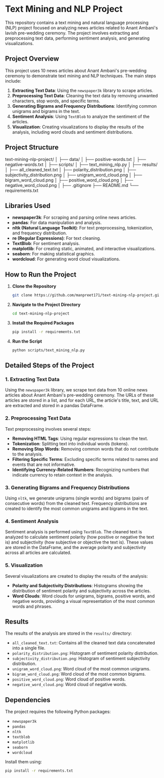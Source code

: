 # Text Mining and NLP Project

This repository contains a text mining and natural language processing (NLP) project focused on analyzing news articles related to Anant Ambani's lavish pre-wedding ceremony. The project involves extracting and preprocessing text data, performing sentiment analysis, and generating visualizations.

## Project Overview

This project uses 10 news articles about Anant Ambani's pre-wedding ceremony to demonstrate text mining and NLP techniques. The main steps include:

1. **Extracting Text Data**: Using the `newspaper3k` library to scrape articles.
2. **Preprocessing Text Data**: Cleaning the text data by removing unwanted characters, stop words, and specific terms.
3. **Generating Bigrams and Frequency Distributions**: Identifying common unigrams and bigrams in the text.
4. **Sentiment Analysis**: Using `TextBlob` to analyze the sentiment of the articles.
5. **Visualization**: Creating visualizations to display the results of the analysis, including word clouds and sentiment distributions.

## Project Structure

text-mining-nlp-project/
│
├── data/
│ ├── positive-words.txt
│ ├── negative-words.txt
│
├── scripts/
│ ├── text_mining_nlp.py
│
├── results/
│ ├── all_cleaned_text.txt
│ ├── polarity_distribution.png
│ ├── subjectivity_distribution.png
│ ├── unigram_word_cloud.png
│ ├── bigram_word_cloud.png
│ ├── positive_word_cloud.png
│ ├── negative_word_cloud.png
│
├── .gitignore
├── README.md
└── requirements.txt



## Libraries Used

- **newspaper3k**: For scraping and parsing online news articles.
- **pandas**: For data manipulation and analysis.
- **nltk (Natural Language Toolkit)**: For text preprocessing, tokenization, and frequency distribution.
- **re (Regular Expressions)**: For text cleaning.
- **TextBlob**: For sentiment analysis.
- **matplotlib**: For creating static, animated, and interactive visualizations.
- **seaborn**: For making statistical graphics.
- **wordcloud**: For generating word cloud visualizations.

## How to Run the Project

1. **Clone the Repository**
    ```bash
    git clone https://github.com/manpreet171/text-mining-nlp-project.git
    ```

2. **Navigate to the Project Directory**
    ```bash
    cd text-mining-nlp-project
    ```

3. **Install the Required Packages**
    ```bash
    pip install -r requirements.txt
    ```

4. **Run the Script**
    ```bash
    python scripts/text_mining_nlp.py
    ```

## Detailed Steps of the Project

### 1. Extracting Text Data

Using the `newspaper3k` library, we scrape text data from 10 online news articles about Anant Ambani's pre-wedding ceremony. The URLs of these articles are stored in a list, and for each URL, the article's title, text, and URL are extracted and stored in a pandas DataFrame.

### 2. Preprocessing Text Data

Text preprocessing involves several steps:
- **Removing HTML Tags**: Using regular expressions to clean the text.
- **Tokenization**: Splitting text into individual words (tokens).
- **Removing Stop Words**: Removing common words that do not contribute to the analysis.
- **Filtering Specific Terms**: Excluding specific terms related to names and events that are not informative.
- **Identifying Currency-Related Numbers**: Recognizing numbers that indicate currency to retain context in the analysis.

### 3. Generating Bigrams and Frequency Distributions

Using `nltk`, we generate unigrams (single words) and bigrams (pairs of consecutive words) from the cleaned text. Frequency distributions are created to identify the most common unigrams and bigrams in the text.

### 4. Sentiment Analysis

Sentiment analysis is performed using `TextBlob`. The cleaned text is analyzed to calculate sentiment polarity (how positive or negative the text is) and subjectivity (how subjective or objective the text is). These values are stored in the DataFrame, and the average polarity and subjectivity across all articles are calculated.

### 5. Visualization

Several visualizations are created to display the results of the analysis:
- **Polarity and Subjectivity Distributions**: Histograms showing the distribution of sentiment polarity and subjectivity across the articles.
- **Word Clouds**: Word clouds for unigrams, bigrams, positive words, and negative words, providing a visual representation of the most common words and phrases.

## Results

The results of the analysis are stored in the `results/` directory:
- `all_cleaned_text.txt`: Contains all the cleaned text data concatenated into a single file.
- `polarity_distribution.png`: Histogram of sentiment polarity distribution.
- `subjectivity_distribution.png`: Histogram of sentiment subjectivity distribution.
- `unigram_word_cloud.png`: Word cloud of the most common unigrams.
- `bigram_word_cloud.png`: Word cloud of the most common bigrams.
- `positive_word_cloud.png`: Word cloud of positive words.
- `negative_word_cloud.png`: Word cloud of negative words.

## Dependencies

The project requires the following Python packages:
- `newspaper3k`
- `pandas`
- `nltk`
- `textblob`
- `matplotlib`
- `seaborn`
- `wordcloud`

Install them using:
```bash
pip install -r requirements.txt
